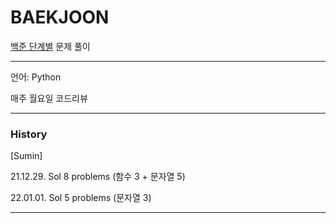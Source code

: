 # BAEKJOON
[백준 단계별](https://www.acmicpc.net/step) 문제 풀이

---

언어: Python

매주 월요일 코드리뷰

---
### History

[Sumin]

21.12.29. Sol 8 problems (함수 3 + 문자열 5)

22.01.01. Sol 5 problems (문자열 3)

---
